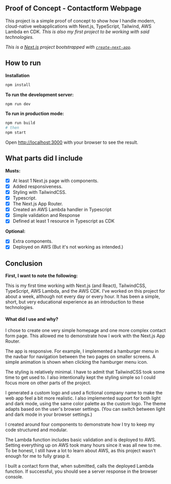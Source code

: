 ## Proof of Concept - Contactform Webpage

This project is a simple proof of concept to show how I handle modern, cloud-native webapplications with Next.js, TypeScript, Tailwind, AWS Lambda en CDK. _This is also my first project to be working with said technologies._

_This is a [Next.js](https://nextjs.org) project bootstrapped with [`create-next-app`](https://nextjs.org/docs/app/api-reference/cli/create-next-app)._

## How to run

**Installation**

```bash
npm install
```

**To run the development server:**

```bash
npm run dev
```

**To run in production mode:**

```bash
npm run build
# then
npm start
```

Open [http://localhost:3000](http://localhost:3000) with your browser to see the result.

## What parts did I include

**Musts:**

- [x] At least 1 Next.js page with components.
- [x] Added responsiveness.
- [x] Styling with TailwindCSS.
- [x] Typescript.
- [x] The Next.js App Router.
- [x] Created an AWS Lambda handler in Typescript
- [x] Simple validation and Response
- [x] Defined at least 1 resource in Typescript as CDK

**Optional:**

- [x] Extra components.
- [x] Deployed on AWS (But it's not working as intended.)

## Conclusion

**First, I want to note the following:**

This is my first time working with Next.js (and React), TailwindCSS, TypeScript, AWS Lambda, and the AWS CDK.
I've worked on this project for about a week, although not every day or every hour.
It has been a simple, short, but very educational experience as an introduction to these technologies.

#### What did I use and why?

I chose to create one very simple homepage and one more complex contact form page.
This allowed me to demonstrate how I work with the Next.js App Router.

The app is responsive. For example, I implemented a hamburger menu in the navbar for navigation between the two pages on smaller screens.
A simple animation is shown when clicking the hamburger menu icon.

The styling is relatively minimal. I have to admit that TailwindCSS took some time to get used to.
I also intentionally kept the styling simple so I could focus more on other parts of the project.

I generated a custom logo and used a fictional company name to make the web app feel a bit more realistic.
I also implemented support for both light and dark mode, using the same color palette as the custom logo.
The theme adapts based on the user's browser settings. (You can switch between light and dark mode in your browser settings.)

I created around four components to demonstrate how I try to keep my code structured and modular.

The Lambda function includes basic validation and is deployed to AWS.
Setting everything up on AWS took many hours since it was all new to me.
To be honest, I still have a lot to learn about AWS, as this project wasn’t enough for me to fully grasp it.

I built a contact form that, when submitted, calls the deployed Lambda function.
If successful, you should see a server response in the browser console.
